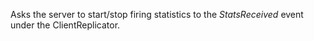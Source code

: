 Asks the server to start/stop firing statistics to the _StatsReceived_ event under the ClientReplicator.